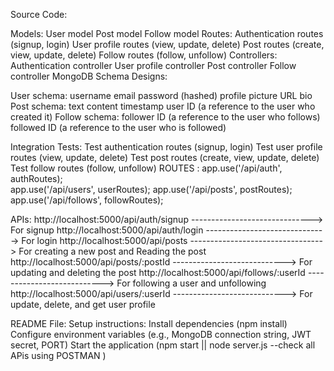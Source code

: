 Source Code:

Models:
		User model
		Post model
		Follow model
Routes:
		Authentication routes (signup, login)
		User profile routes (view, update, delete)
		Post routes (create, view, update, delete)
		Follow routes (follow, unfollow)
Controllers:
		Authentication controller
		User profile controller
		Post controller
		Follow controller
MongoDB Schema Designs:

User schema:
		username
		email
		password (hashed)
		profile picture URL
		bio
Post schema:
		text content
		timestamp
		user ID (a reference to the user who created it)
Follow schema:
		follower ID (a reference to the user who follows)
		followed ID (a reference to the user who is followed)

Integration Tests:
		Test authentication routes (signup, login)
		Test user profile routes (view, update, delete)
		Test post routes (create, view, update, delete)
		Test follow routes (follow, unfollow)
ROUTES :
				app.use('/api/auth', authRoutes);                        
				app.use('/api/users', userRoutes);
				app.use('/api/posts', postRoutes);
				app.use('/api/follows', followRoutes);

APIs:
 http://localhost:5000/api/auth/signup  ------------------------------>  For signup 
 http://localhost:5000/api/auth/login   ------------------------------>  For login
 http://localhost:5000/api/posts     --------------------------------->  For creating a new post and Reading the post
 http://localhost:5000/api/posts/:postId  ---------------------------->  For updating and deleting the post
 http://localhost:5000/api/follows/:userId --------------------------->  For following a user and unfollowing
 http://localhost:5000/api/users/:userId  ---------------------------->  For update, delete, and get user profile


README File:
Setup instructions:
Install dependencies (npm install)
Configure environment variables (e.g., MongoDB connection string, JWT secret, PORT)
Start the application (npm start || node server.js --check all APis using POSTMAN	)
